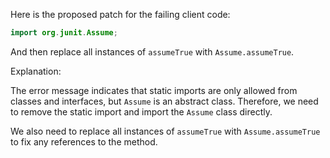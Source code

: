 Here is the proposed patch for the failing client code:

```java
import org.junit.Assume;
```

And then replace all instances of `assumeTrue` with `Assume.assumeTrue`.

Explanation:

The error message indicates that static imports are only allowed from classes and interfaces, but `Assume` is an abstract class. Therefore, we need to remove the static import and import the `Assume` class directly.

We also need to replace all instances of `assumeTrue` with `Assume.assumeTrue` to fix any references to the method.